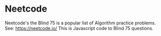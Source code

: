 # Neetcode
Neetcode's the Blind 75 is a popular list of Algorithm practice problems. See: https://neetcode.io/
This is Javascript code to Blind 75 questions.

